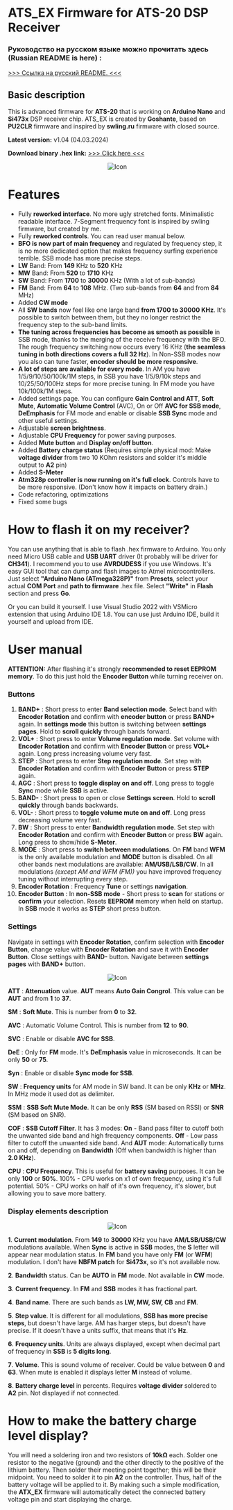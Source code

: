 # ATS_EX Firmware for ATS-20 DSP Receiver
### Руководство на русском языке можно прочитать здесь (Russian README is here) :
[>>> Ссылка на русский README. <<<](/rus/README.md)
## Basic description
This is advanced firmware for **ATS-20** that is working on **Arduino Nano** and **Si473x** DSP receiver chip.
ATS_EX is created by **Goshante**, based on **PU2CLR** firmware and inspired by **swling.ru** firmware with closed source.


**Latest version:** v1.04 (04.03.2024)

**Download binary .hex link:** [>>> Click here <<<](https://github.com/goshante/ats20_ats_ex/releases/download/v1.04/ATS_EX_v1.04.hex)


<p align="center">
    <img src="img/ats20.png" alt="Icon" />
</p>

# Features

 - Fully **reworked interface**. No more ugly stretched fonts. Minimalistic readable interface. 7-Segment frequency font is inspired by swling firmware, but created by me.
 - Fully **reworked controls**. You can read user manual below.
 - **BFO is now part of main frequency** and regulated by frequency step, it is no more dedicated option that makes frequency surfing experience terrible. SSB mode has more precise steps.
 - **LW** Band: From **149** KHz to **520** KHz
 - **MW** Band: From **520** to **1710** KHz
 - **SW** Band: From **1700** to **30000** KHz (With a lot of sub-bands)
 - **FM** Band: From **64** to **108** MHz. (Two sub-bands from **64** and from **84** MHz)
 - Added **CW mode**
 - All **SW bands** now feel like one large band **from 1700 to 30000 KHz**. It's possible to switch between them, but they no longer restrict the frequency step to the sub-band limits.
 - **The tuning across frequencies has become as smooth as possible** in SSB mode, thanks to the merging of the receive frequency with the BFO. The rough frequency switching now occurs every 16 KHz (**the seamless tuning in both directions covers a full 32 Hz**). In Non-SSB modes now you also can tune faster, **encoder should be more responsive**.
 - **A lot of steps are available for every mode**. In AM you have 1/5/9/10/50/100k/1M steps, in SSB you have 1/5/9/10k steps and 10/25/50/100Hz steps for more precise tuning. In FM mode you have 10k/100k/1M steps.
 - Added settings page. You can configure **Gain Control and ATT**, **Soft Mute**, **Automatic Volume Control** (AVC), On or Off **AVC for SSB mode**,  **DeEmphasis** for FM mode and enable or disable **SSB Sync** mode and other useful settings.
 - Adjustable **screen brightness**.
 - Adjustable **CPU Frequency** for power saving purposes.
 - Added **Mute button** and **Display on/off button**.
 - Added **Battery charge status** (Requires simple physical mod: Make **voltage divider** from two 10 KOhm resistors and solder it's middle output to **A2** pin)
 - Added **S-Meter**
 - **Atm328p controller is now running on it's full clock**. Controls have to be more responsive. (Don't know how it impacts on battery drain.)
 - Code refactoring, optimizations
 - Fixed some bugs
 # How to flash it on my receiver?
 You can use anything that is able to flash .hex firmware to Arduino. You only need Micro USB cable and **USB UART** driver (It probably will be driver for **CH341**). I recommend you to use **AVRDUDESS** if you use Windows. It's easy GUI tool that can dump and flash images to Atmel microcontrollers. Just select **"Arduino Nano (ATmega328P)"** from **Presets**, select your actual **COM Port** and **path to firmware** .hex file. Select **"Write"** in **Flash** section and press **Go**. 

Or you can build it yourself. I use Visual Studio 2022 with VSMicro extension that using Arduino IDE 1.8. You can use just Arduino IDE, build it yourself and upload from IDE.

# User manual
**ATTENTION:** After flashing it's strongly **recommended to reset EEPROM memory**. To do this just hold the **Encoder Button** while turning receiver on.
### Buttons

 1. **BAND+** : Short press to enter **Band selection mode**. Select band with **Encoder Rotation** and confirm with **encoder button** or press **BAND+** again. In **settings mode** this button is switching between **settings pages**. Hold to **scroll quickly** through bands forward.
 2. **VOL+** : Short press to enter **Volume regulation mode**. Set volume with **Encoder Rotation** and confirm with **Encoder Button** or press **VOL+** again. Long press increasing volume very fast.
 3. **STEP** : Short press to enter **Step regulation mode**. Set step with **Encoder Rotation** and confirm with **Encoder Button** or press **STEP** again.
 4. **AGC** : Short press to **toggle display on and off**. Long press to toggle **Sync** mode while **SSB** is active.
 5. **BAND-** : Short press to open or close **Settings screen**. Hold to **scroll quickly** through bands backwards.
 6. **VOL-** : Short press to **toggle volume mute on and off**. Long press decreasing volume very fast.
 7. **BW** : Short press to enter **Bandwidth regulation mode**. Set step with **Encoder Rotation** and confirm with **Encoder Button** or press **BW** again. Long press to show/hide **S-Meter**.
 8. **MODE** : Short press to **switch between modulations**. On **FM** band **WFM** is the only available modulation and **MODE** button is disabled. On all other bands next modulations are available: **AM/USB/LSB/CW**. In all modulations *(except AM and WFM (FM))* you have improved frequency tuning without interrupting every step.
 9. **Encoder Rotation** : Frequency **Tune** or settings **navigation**.
 10. **Encoder Button** :  In **non-SSB mode** - Short press to **scan** for stations or **confirm** your selection. Resets **EEPROM** memory when held on startup. In **SSB** mode it works as **STEP** short press button.
### Settings
Navigate in settings with **Encoder Rotation**, confirm selection with **Encoder Button**, change value with **Encoder Rotation** and save it with **Encoder Button**. Close settings with **BAND-** button. Navigate between **settings pages** with **BAND+** button.

<p align="center">
    <img src="img/ats20_settings.png" alt="Icon" />
</p>

**ATT** : **Attenuation** value. **AUT** means **Auto Gain Congrol**. This value can be **AUT** and from **1** to **37**.

**SM** : **Soft Mute**. This is number from **0** to **32**.

**AVC** :  Automatic Volume Control. This is number from **12** to **90**.

**SVC** : Enable or disable **AVC for SSB**.

**DeE** :  Only for **FM** mode. It's **DeEmphasis** value in microseconds. It can be only **50** or **75**.

**Syn** : Enable or disable **Sync mode for SSB**.

**SW** : **Frequency units** for AM mode in SW band. It can be only **KHz** or **MHz**. In MHz mode it used dot as delimiter.

**SSM** : **SSB Soft Mute Mode**. It can be only **RSS** (SM based on RSSI) or **SNR** (SM based on SNR).

**COF** : **SSB Cutoff Filter**. It has 3 modes: **On** - Band pass filter to cutoff both the unwanted side band and high frequency components. **Off** - Low pass filter to cutoff the unwanted side band. And **AUT** mode: Automatically turns on and off, depending on **Bandwidth** (Off when bandwidth is higher than **2.0 KHz**).

**CPU** : **CPU Frequency**. This is useful for **battery saving** purposes. It can be only **100** or **50%**. 100% - CPU works on x1 of own frequency, using it's full potential. 50% - CPU works on half of it's own frequency, it's slower, but allowing you to save more battery.

### Display elements description

<p align="center">
    <img src="img/ats20_display.png" alt="Icon" />
</p>

 **1**. **Current modulation**. From **149** to **30000** KHz you have **AM/LSB/USB/CW** modulations available. When **Sync** is active in **SSB** modes, the  **S** letter will appear near modulation status. In **FM** band you have only **FM** (or **WFM**) modulation. I don't have **NBFM patch** for **Si473x**, so it's not available now.
 
 **2**. **Bandwidth** status. Can be **AUTO** in **FM** mode. Not available in **CW** mode.
 
 **3**.  **Current frequency**. In **FM** and **SSB** modes it has fractional part. 
 
  **4**.  **Band name**. There are such bands as **LW, MW, SW, CB** and **FM**.

**5**.  **Step value**. It is different for all modulations, **SSB has more precise steps**, but doesn't have large. AM has harger steps, but doesn't have precise. If it doesn't have a units suffix, that means that it's **Hz**.

**6**.  **Frequency units**. Units are always displayed, except when decimal part of frequency in **SSB** is **5 digits long**.

**7**.  **Volume**. This is sound volume of receiver. Could be value between **0** and **63**. When mute is enabled it displays letter **M** instead of volume.

**8**.  **Battery charge level** in percents. Requires **voltage divider** soldered to **A2** pin. Not displayed if not connected.

# How to make the battery charge level display?

You will need a soldering iron and two resistors of **10kΩ** each. Solder one resistor to the negative (ground) and the other directly to the positive of the lithium battery. Then solder their meeting point together; this will be their midpoint. You need to solder it to pin **A2** on the controller. Thus, half of the battery voltage will be applied to it. By making such a simple modification, the **ATX_EX** firmware will automatically detect the connected battery voltage pin and start displaying the charge.